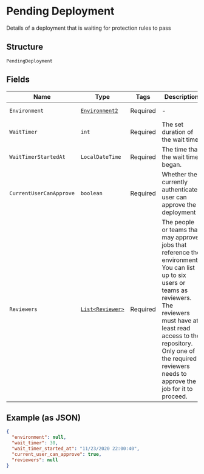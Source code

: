 
# Pending Deployment

Details of a deployment that is waiting for protection rules to pass

## Structure

`PendingDeployment`

## Fields

| Name | Type | Tags | Description | Getter | Setter |
|  --- | --- | --- | --- | --- | --- |
| `Environment` | [`Environment2`](../../doc/models/environment-2.md) | Required | - | Environment2 getEnvironment() | setEnvironment(Environment2 environment) |
| `WaitTimer` | `int` | Required | The set duration of the wait timer | int getWaitTimer() | setWaitTimer(int waitTimer) |
| `WaitTimerStartedAt` | `LocalDateTime` | Required | The time that the wait timer began. | LocalDateTime getWaitTimerStartedAt() | setWaitTimerStartedAt(LocalDateTime waitTimerStartedAt) |
| `CurrentUserCanApprove` | `boolean` | Required | Whether the currently authenticated user can approve the deployment | boolean getCurrentUserCanApprove() | setCurrentUserCanApprove(boolean currentUserCanApprove) |
| `Reviewers` | [`List<Reviewer>`](../../doc/models/reviewer.md) | Required | The people or teams that may approve jobs that reference the environment. You can list up to six users or teams as reviewers. The reviewers must have at least read access to the repository. Only one of the required reviewers needs to approve the job for it to proceed. | List<Reviewer> getReviewers() | setReviewers(List<Reviewer> reviewers) |

## Example (as JSON)

```json
{
  "environment": null,
  "wait_timer": 30,
  "wait_timer_started_at": "11/23/2020 22:00:40",
  "current_user_can_approve": true,
  "reviewers": null
}
```

